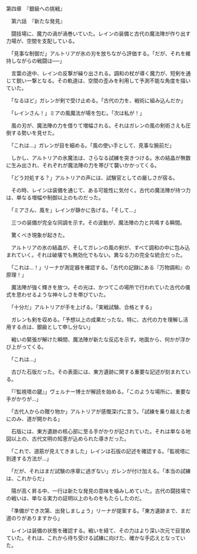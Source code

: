 第四章　『銀級への挑戦』

　第六話　『新たな発見』

　闘技場に、魔力の渦が渦巻いていた。レインの装備と古代の魔法陣が作り出す力場が、空間を支配している。

　「見事な制御だ」アルトリアが氷の刃を放ちながら評価する。「だが、それを維持しながらの戦闘は──」

　言葉の途中、レインの反撃が繰り出される。調和の杖が導く魔力が、短剣を通じて鋭い一撃となる。その軌道は、空間の歪みを利用して予測不能な角度を描いていた。

　「なるほど」ガレンが剣で受け止める。「古代の力を、戦術に組み込んだか」

　「レインさん！」ミアの風魔法が場を包む。「次は私が！」

　風の刃が、魔法陣の力を借りて増幅される。それはガレンの風の剣術さえも圧倒する勢いを見せた。

　「これは...」ガレンが目を細める。「風の使い手として、見事な腕前だ」

　しかし、アルトリアの氷魔法は、さらなる試練を突きつける。氷の結晶が無数に生み出され、それぞれが魔法陣の力を帯びて襲いかかってくる。

　「どう対処する？」アルトリアの声には、試験官としての厳しさが宿る。

　その時、レインは装備を通じて、ある可能性に気付く。古代の魔法陣が持つ力は、単なる増幅や制御以上のものだった。

　「ミアさん、風を」レインが静かに告げる。「そして...」

　三つの装備が完全な同調を示す。その波動が、魔法陣の力と共鳴する瞬間。

　驚くべき現象が起きた。

　アルトリアの氷の結晶が、そしてガレンの風の剣が、すべて調和の中に包み込まれていく。それは破壊でも無効化でもない。異なる力の完全な統合だった。

　「これは...！」リーナが測定器を確認する。「古代の記録にある『万物調和』の原理！」

　魔法陣が強く輝きを放つ。その光は、かつてこの場所で行われていた古代の儀式を思わせるような神々しさを帯びていた。

　「十分だ」アルトリアが手を上げる。「実戦試験、合格とする」

　ガレンも剣を収める。「予想以上の成果だったな。特に、古代の力を理解し活用する点は、銀級として申し分ない」

　戦いの緊張が解けた瞬間、魔法陣が新たな反応を示す。地面から、何かが浮かび上がってくる。

　「これは...」

　古びた石版だった。その表面には、東方遺跡に関する重要な記述が刻まれている。

　「『監視塔の鍵』」ヴェルナー博士が解読を始める。「このような場所に、重要な手がかりが...」

　「古代人からの贈り物か」アルトリアが感慨深げに言う。「試練を乗り越えた者にのみ、道が開かれる」

　石版には、東方遺跡の核心部に至る手がかりが記されていた。それは単なる地図以上の、古代文明の知恵が込められた導きだった。

　「これで、道筋が見えてきました」レインは石版の記述を確認する。「監視塔に到達する方法が...」

　「だが、それはまだ試験の序章に過ぎない」ガレンが付け加える。「本当の試練は、これからだ」

　陽が高く昇る中、一行は新たな発見の意味を噛みしめていた。古代の闘技場での戦いは、単なる実力の証明以上のものをもたらしたのだ。

　「準備ができ次第、出発しましょう」リーナが提案する。「東方遺跡まで、まだ道のりがありますから」

　レインは装備の状態を確認する。戦いを経て、その力はより深い次元で目覚めていた。それは、これから待ち受ける試練に向けた、確かな手応えとなっていた。